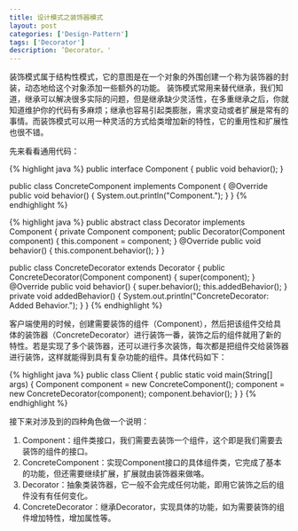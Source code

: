 ```yaml
---
title: 设计模式之装饰器模式
layout: post
categories: ['Design-Pattern']
tags: ['Decorator']
description: ’Decorator。'
---
```


装饰模式属于结构性模式，它的意图是在一个对象的外围创建一个称为装饰器的封装，动态地给这个对象添加一些额外的功能。 
装饰模式常用来替代继承，我们知道，继承可以解决很多实际的问题，但是继承缺少灵活性，在多重继承之后，你就知道维护你的代码有多麻烦；继承也容易引起类膨胀，需求变动或者扩展是常有的事情。而装饰模式可以用一种灵活的方式给类增加新的特性，它的重用性和扩展性也很不错。

先来看看通用代码：

{% highlight java %}
public interface Component {
	public void behavior();
}

public class ConcreteComponent implements Component {
	@Override
	public void behavior() {
		System.out.println("Component.");
	}
}
{% endhighlight %}

{% highlight java %}
public abstract class Decorator implements Component {
	private Component component;
	public Decorator(Component component) {
		this.component = component;
	}
	@Override
	public void behavior() {
		this.component.behavior();
	}
}

public class ConcreteDecorator extends Decorator {
	public ConcreteDecorator(Component component) {
		super(component);
	}
	@Override
	public void behavior() {
		super.behavior();
		this.addedBehavior();
	}
	private void addedBehavior() {
		System.out.println("ConcreteDecorator: Added Behavior.");
	}
}
{% endhighlight %}

客户端使用的时候，创建需要装饰的组件（Component），然后把该组件交给具体的装饰器（ConcreteDecorator）进行装饰一番，装饰之后的组件就用了新的特性。若是实现了多个装饰器，还可以进行多次装饰，每次都是把组件交给装饰器进行装饰，这样就能得到具有复杂功能的组件。具体代码如下：

{% highlight java %}
public class Client {
	public static void main(String[] args) {
		Component component = new ConcreteComponent();
		component = new ConcreteDecorator(component);
		component.behavior();
	}
}
{% endhighlight %}

接下来对涉及到的四种角色做一个说明：

1. Component：组件类接口，我们需要去装饰一个组件，这个即是我们需要去装饰的组件的接口。
2. ConcreteComponent：实现Component接口的具体组件类，它完成了基本的功能，但还需要继续扩展，扩展就由装饰器来做咯。
3. Decorator：抽象类装饰器，它一般不会完成任何功能，即用它装饰之后的组件没有有任何变化。
4. ConcreteDecorator：继承Decorator，实现具体的功能，如为需要装饰的组件增加特性，增加属性等。
